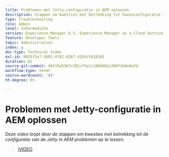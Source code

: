 ```yaml
---
title: Problemen met Jetty-configuratie in AEM oplossen
description: Stappen om kwesties met betrekking tot havenconfiguratie te onderzoeken
type: Troubleshooting
role: Admin
level: Intermediate
version: Experience Manager 6.5, Experience Manager as a Cloud Service
feature: Developer Tools
topic: Administration
index: y
doc-type: Technical Video
exl-id: 9025f5a7-1602-47d2-8287-42b5cfd18265
duration: 81
source-git-commit: 48433a5367c281cf5a1c106b08a1306f1b0e8ef4
workflow-type: tm+mt
source-wordcount: '43'
ht-degree: 0%

---
```


# Problemen met Jetty-configuratie in AEM oplossen

*Deze video loopt door de stappen om kwesties met betrekking tot de configuratie van de Jetty in AEM problemen op te lossen.*

>[!VIDEO](https://video.tv.adobe.com/v/335470?quality=12&learn=on)
